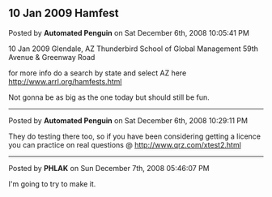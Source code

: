 ## 10 Jan 2009 Hamfest
Posted by **Automated Penguin** on Sat December 6th, 2008 10:05:41 PM

10 Jan 2009
Glendale, AZ
Thunderbird School of Global Management
59th Avenue  &amp;  Greenway Road

for more info do a search by state and select AZ here <!-- m --><a class="postlink" href="http://www.arrl.org/hamfests.html">http://www.arrl.org/hamfests.html</a><!-- m -->

Not gonna be as big as the one today but should still be fun.

--------------------------------------------------------------------------------

Posted by **Automated Penguin** on Sat December 6th, 2008 10:29:11 PM

They do testing there too,
so if you have been considering getting a licence you can practice on real questions @ <!-- m --><a class="postlink" href="http://www.qrz.com/xtest2.html">http://www.qrz.com/xtest2.html</a><!-- m -->

--------------------------------------------------------------------------------

Posted by **PHLAK** on Sun December 7th, 2008 05:46:07 PM

I'm going to try to make it.
